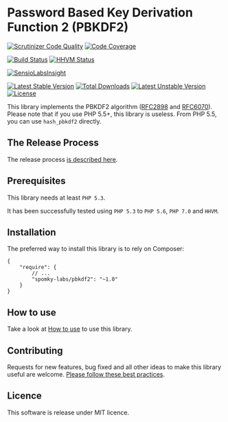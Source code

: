 Password Based Key Derivation Function 2 (PBKDF2)
=================================================

[![Scrutinizer Code Quality](https://scrutinizer-ci.com/g/Spomky-Labs/pbkdf2/badges/quality-score.png?b=release%2Fv1.0.0)](https://scrutinizer-ci.com/g/Spomky-Labs/pbkdf2/?branch=release%2Fv1.0.0)
[![Code Coverage](https://scrutinizer-ci.com/g/Spomky-Labs/pbkdf2/badges/coverage.png?b=release%2Fv1.0.0)](https://scrutinizer-ci.com/g/Spomky-Labs/pbkdf2/?branch=release%2Fv1.0.0)

[![Build Status](https://travis-ci.org/Spomky-Labs/pbkdf2.svg?branch=release%2Fv1.0.0)](https://travis-ci.org/Spomky-Labs/pbkdf2)
[![HHVM Status](http://hhvm.h4cc.de/badge/Spomky-Labs/pbkdf2.png)](http://hhvm.h4cc.de/package/Spomky-Labs/pbkdf2)

[![SensioLabsInsight](https://insight.sensiolabs.com/projects/a8991b9b-ac35-402f-a3cc-21c89787f840/big.png)](https://insight.sensiolabs.com/projects/a8991b9b-ac35-402f-a3cc-21c89787f840)

[![Latest Stable Version](https://poser.pugx.org/Spomky-Labs/pbkdf2/v/stable.png)](https://packagist.org/packages/Spomky-Labs/pbkdf2) [![Total Downloads](https://poser.pugx.org/Spomky-Labs/pbkdf2/downloads.png)](https://packagist.org/packages/Spomky-Labs/pbkdf2) [![Latest Unstable Version](https://poser.pugx.org/Spomky-Labs/pbkdf2/v/unstable.png)](https://packagist.org/packages/Spomky-Labs/pbkdf2) [![License](https://poser.pugx.org/Spomky-Labs/pbkdf2/license.png)](https://packagist.org/packages/Spomky-Labs/pbkdf2)

This library implements the PBKDF2 algorithm ([RFC2898](http://www.ietf.org/rfc/rfc2898.txt) and [RFC6070](http://www.ietf.org/rfc/rfc6070.txt)).
Please note that if you use PHP 5.5+, this library is useless. From PHP 5.5, you can use `hash_pbkdf2` directly.

## The Release Process ##

The release process [is described here](doc/Release.md).

## Prerequisites ##

This library needs at least `PHP 5.3`.

It has been successfully tested using `PHP 5.3` to `PHP 5.6`, `PHP 7.0` and `HHVM`.

## Installation ##

The preferred way to install this library is to rely on Composer:

    {
        "require": {
            // ...
            "spomky-labs/pbkdf2": "~1.0"
        }
    }

## How to use ##

Take a look at [How to use](doc/Use.md) to use this library.

## Contributing

Requests for new features, bug fixed and all other ideas to make this library useful are welcome. [Please follow these best practices](doc/Contributing.md).

## Licence

This software is release under MIT licence.
